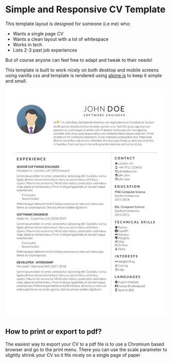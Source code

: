 # Simple and Responsive CV Template

This template layout is designed for someone (i.e me) who:
* Wants a single page CV
* Wants a clean layout with a lot of whitespace
* Works in tech
* Lists 2-3 past job experiences

But of course anyone can feel free to adapt and tweak to their needs!

This template is built to work nicely on both desktop and mobile screens using vanilla css and template is rendered using [alpine.js](https://github.com/alpinejs/alpine) to keep it simple and small.

![example](/img/example-cv.png)

## How to print or export to pdf?
The easiest way to export your CV to a pdf file is to use a Chromium based browser and go to the print menu. There you can use the scale parameter to slightly shrink your CV so it fits nicely on a single page of paper